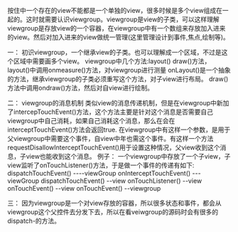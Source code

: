 按住中一个存在的view不能都是一个单独的view，很多时候是多个view组成在一起的。这时就需要认识viewgroup。viewgroup是view的子类，可以这样理解viewgroup是存放view的一个容器，在viewgroup中有一个数组来存放加入进来的view。然后对加入进来的view做统一管理(这里管理设计到事件,焦点,绘制等)。

一：
初识viewgroup，一个继承view的子类。也可以理解成一个区域，不过是这个区域中需要画多个view。
viewgroup中几个方法:layout()  draw()方法，
layout()中调用onmeasure()方法，对viewgroup进行测量
onLayout()是一个抽象的方法，继承viewgroup的子类必须重写这个方法，对子view进行布局。
draw()方法中调用ondraw()方法，然后对自view进行绘制。

二：
viewgroup的消息机制
类似view的消息传递机制，但是在viewgroup中新加了intercepTouchEvent()方法，这个方法主要是针对这个消息是否需要自己viewgroup中自己消耗，如果自己消耗这个消息，那么在会在interceptTouchEvent()方法会返回true.
在viewgroup中有这样一个参数，是用于父viewgroup中需要这个事件，自view中年也需这个事件。有这样一个方法requestDisallowInterceptTouchEvent()用于设置这种情况，父view收到这个消息，子view也能收到这个消息。
例子：
一个viewgroup中存放了一个子view，子view监听了onTouchListener()方法，于是做一个事件的传递有如下:
dispatchTouchEvent() ----viewGroup
onInterceptTouchEvent() ---viewGroup
dispatchTouchEvent()  --view
onTouchListener()        --view
onTouchEvent()            --view
onTouchEvent()            --viewgroup

三：
因为viewgroup是一个对view存放的容器，所以很多状态和事件，都会从viewgroup这个父控件去分发下去，所以在看veiwgroup的源码时会有很多的dispatch-的方法。
